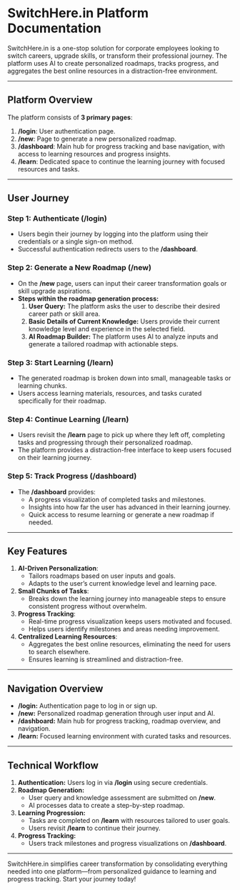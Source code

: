 # SwitchHere.in Platform Documentation

SwitchHere.in is a one-stop solution for corporate employees looking to switch careers, upgrade skills, or transform their professional journey. The platform uses AI to create personalized roadmaps, tracks progress, and aggregates the best online resources in a distraction-free environment.

---

## Platform Overview

The platform consists of **3 primary pages**:

1. **/login**: User authentication page.
2. **/new**: Page to generate a new personalized roadmap.
3. **/dashboard**: Main hub for progress tracking and base navigation, with access to learning resources and progress insights.
4. **/learn**: Dedicated space to continue the learning journey with focused resources and tasks.

---

## User Journey

### Step 1: Authenticate (/login)

- Users begin their journey by logging into the platform using their credentials or a single sign-on method.
- Successful authentication redirects users to the **/dashboard**.

### Step 2: Generate a New Roadmap (/new)

- On the **/new** page, users can input their career transformation goals or skill upgrade aspirations.
- **Steps within the roadmap generation process:**
    1. **User Query:** The platform asks the user to describe their desired career path or skill area.
    2. **Basic Details of Current Knowledge:** Users provide their current knowledge level and experience in the selected field.
    3. **AI Roadmap Builder:** The platform uses AI to analyze inputs and generate a tailored roadmap with actionable steps.

### Step 3: Start Learning (/learn)

- The generated roadmap is broken down into small, manageable tasks or learning chunks.
- Users access learning materials, resources, and tasks curated specifically for their roadmap.

### Step 4: Continue Learning (/learn)

- Users revisit the **/learn** page to pick up where they left off, completing tasks and progressing through their personalized roadmap.
- The platform provides a distraction-free interface to keep users focused on their learning journey.

### Step 5: Track Progress (/dashboard)

- The **/dashboard** provides:
    - A progress visualization of completed tasks and milestones.
    - Insights into how far the user has advanced in their learning journey.
    - Quick access to resume learning or generate a new roadmap if needed.

---

## Key Features

1. **AI-Driven Personalization**:
    - Tailors roadmaps based on user inputs and goals.
    - Adapts to the user’s current knowledge level and learning pace.
2. **Small Chunks of Tasks**:
    - Breaks down the learning journey into manageable steps to ensure consistent progress without overwhelm.
3. **Progress Tracking**:
    - Real-time progress visualization keeps users motivated and focused.
    - Helps users identify milestones and areas needing improvement.
4. **Centralized Learning Resources**:
    - Aggregates the best online resources, eliminating the need for users to search elsewhere.
    - Ensures learning is streamlined and distraction-free.

---

## Navigation Overview

- **/login:** Authentication page to log in or sign up.
- **/new:** Personalized roadmap generation through user input and AI.
- **/dashboard:** Main hub for progress tracking, roadmap overview, and navigation.
- **/learn:** Focused learning environment with curated tasks and resources.

---

## Technical Workflow

1. **Authentication:** Users log in via **/login** using secure credentials.
2. **Roadmap Generation:**
    - User query and knowledge assessment are submitted on **/new**.
    - AI processes data to create a step-by-step roadmap.
3. **Learning Progression:**
    - Tasks are completed on **/learn** with resources tailored to user goals.
    - Users revisit **/learn** to continue their journey.
4. **Progress Tracking:**
    - Users track milestones and progress visualizations on **/dashboard**.

---

SwitchHere.in simplifies career transformation by consolidating everything needed into one platform—from personalized guidance to learning and progress tracking. Start your journey today!